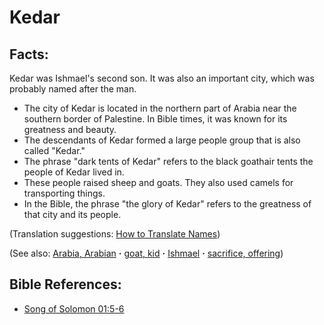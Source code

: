 # Kedar #

## Facts: ##

Kedar was Ishmael's second son. It was also an important city, which was probably named after the man.

* The city of Kedar is located in the northern part of Arabia near the southern border of Palestine. In Bible times, it was known for its greatness and beauty.
* The descendants of Kedar formed a large people group that is also called "Kedar."
* The phrase "dark tents of Kedar" refers to the black goathair tents the people of Kedar lived in.
* These people raised sheep and goats. They also used camels for transporting things.
* In the Bible, the phrase "the glory of Kedar" refers to the greatness of that city and its people.

(Translation suggestions: [How to Translate Names](https://git.door43.org/Door43/en-ta-translate-vol1/src/master/content/translate_names.md))

(See also: [Arabia, Arabian](../other/arabia.md) **·** [goat, kid](../other/goat.md) **·** [Ishmael](../other/ishmael.md) **·** [sacrifice, offering](../other/sacrifice.md))

## Bible References: ##

* [Song of Solomon 01:5-6](https://door43.org/en/bible/notes/sng/01/05)

